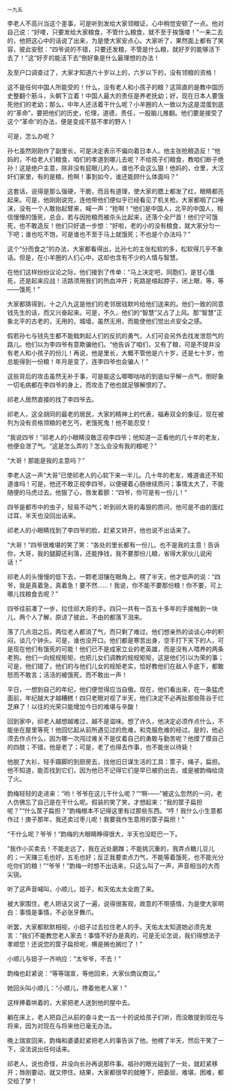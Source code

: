     一九五 

   李老人不高兴当这个差事，可是听到发给大家领粮证，心中稍觉安顿了一点。他对自己说：“好喽，只要发给大家粮食，不管什么粮食，就不至于挨饿喽！”一来二去的，他把这心中的话说了出来，为是使大家安点心。大家听了，果然面上都有了笑容，彼此安慰：“四爷说的不错，只要还发粮，不管是什么粮，就好歹的能够活下去了！”这“好歹的能活下去”倒好象是什么最理想的办法！

   及至户口调查过了，大家才知道六十岁以上的，六岁以下的，没有领粮的资格！

   这不是任何中国人所能受的！什么，没有老人和小孩子的粮？这简直的是教中国历史整翻个筋斗，头朝下立着！中国人最大的责任是养老抚幼；好，现在日本人要饿死他们的老幼；那么，中年人还活着干什么呢？小羊圈的人一致以为这是混蛋到底的“革命”，要把他们的历史，伦理，道德，责任，一股脑儿推翻。他们要是接受了这个“革命”的办法，便是变成不慈不孝的野人！

   可是，怎么办呢？

   孙七虽然刚刚作了副里长，可是决定表示不偏向着日本人。他主张抢粮造反！“他妈的，不给老人们粮食，咱们的孝道到哪儿去呢？不给孩子们粮食，教咱们断子绝孙！这是绝户主意，除非没有屁眼儿的人，谁也不会这么狠！他妈的，仓里，大汉奸们家里，有的是粮，抢啊！事到如今，谁还能顾什么体面吗？”

   这套话，说得是那么强硬，干脆，而且有道理，使大家的腮上都发了红，眼睛都亮起来。可是，他刚刚说完，连他带他们便似乎已经看见了机关枪。大家都咽了口唾沫，没有一个人敢抬起臂来，喊一声：“抢啊！”他们是中国人，北平的中国人，相信慢慢的饿死，总会，若与因抢粮而被杀头比起来，还落个全尸首！他们宁可饿死，也不敢造反！他们只好退一步想：“好啦，老的小的没有粮食，就大家分匀一下吧；谁也吃不饱，可是谁也不至于马上就饿死；不也是个办法吗？”

   这个“分而食之”的办法，大家都看得出，比孙七的主张松软的多，松软得几乎不象话。但是，在小羊圈的人们心中，这却也含有不少的人情与智慧。

   在他们这样纷纷议论之际，他们接到了传单：“马上决定吧，同胞们，是甘心饿死，还是起来应战！活路须用我们的热血冲开；死路是缩起脖子，闭上眼，等，等——饿死！”

   大家都猜得到，十之八九这是他们的老邻居钱默吟给他们送来的。他们一致的同意钱先生的话，而又兴奋起来。可是，不久，他们的“智慧”又占了上风。那“智慧”正象北平的古老的，无用的，城墙，虽然无用，而能使他们觉出点安全之感。

   假若孙七与钱先生都不能戟刺起人们的反抗的勇气，人们可会另外去找发泄怨气的路儿。他们以为李四爷有意欺骗他们。“他告诉了咱们，又有了粮，可是不提并没有老人和小孩子的份儿！再说，他是里长，大概不管他是六十岁，还是七十岁，他总能得到一份粮！年月是变了，连李四爷也会骗人！”

   这些背后的攻击虽然无补于事，可是能这么唧唧咕咕的到底似乎解一点气，倒好象一切毛病都在李四爷的身上，而攻击了他也就足够解恨的了。

   祁老人居然直接的找了李四爷去。

   祁老人，这全胡同的最老的居民，大家的精神上的代表，福寿双全的象征，现在被列为没有资格领粮的老乞丐，老饿死鬼！他不能忍受！

   “我说四爷！”祁老人的小眼睛没敢正视李四爷；他知道一正看他的几十年的老友，他便会泄了气。“这是怎么弄的？怎么会没有我的粮呢？”

   “大哥！那能是我的主意吗？”

   李老人这一声“大哥”已使祁老人的心软下来一半儿。几十年的老友，难道谁还不知道谁吗！可是，他还不敢正视李四爷，以便硬着心肠继续质问；事情太大了，不能随便的马虎过去。他狠了心，唇发着颤：“四爷，你可是有一份儿！”

   四爷是都市中的虫子，轻易不动气；听到祁大哥的毒狠的质问，他可是不由的面红过耳，半天也没回出话来。

   祁老人的小眼睛找到了李四爷的脸，赶紧又转开，他也说不出话来了。

   “大哥！”四爷很难堪的笑了笑：“各处的里长都有一份儿，也不是我的主意！告诉你，大哥，我的腿脚还利落，还能挣钱，我不要那份儿粮，省得大家伙儿说闲话！”

   祁老人的头慢慢的低下去，一颗老泪镶在眼角上。楞了半天，他才低声的说：“四爷，我是真着急，真着急！要不然……！我说，你不能不要那份粮！你不要，可上哪儿找粮食去呢？”

   四爷往前凑了一步，拉住祁大哥的手。四只一共有一百五十多年的手接触到一块儿，两个人了解，原谅了彼此，不由的都落下泪来。

   落了几点泪之后，两位老人都消了气，而只剩了难过。他们想亲热的谈谈心中的积闷，谈几个钟头。可是，谁也没开口。他们都是寒苦出身，空手打下天下的人，可是现在他们有饿死的可能！他们已不是成家立业的老英雄，而是没有人喂养的两条老狗。他们一向规规矩矩，也把儿女们调教的规规矩矩，这是他们引以为荣的事；可是，他们错了，他们的与他们儿女的规矩老实，恰好教他们在敌人手底下，都敢怒而不敢言；活活的被饿死，而不敢出一声！

   平日，一想到自己的年纪，他们便觉得应当自傲。现在，他们看出来，在一条猛虎面前，年纪越大才越糟糕！四只老眼对视了半天，他们决定不必再扯那些陈谷于烂芝麻了！以往的光荣只能增加今日的难堪与辛酸！

   回到家中，祁老人越想越难过，越不是滋味。想了许久，他决定必须作点什么，不能坐在屋里等死！他回忆起从前所遇见过的危难，和克服危难的经过。是的，他必须去作点什么，因为哪一次闯过难关不是仗着自己的勇敢与勤苦呢？他摸了摸自己的四肢；不错，他是老了；可是，老了也得去作事，也不能坐以待毙！

   他脱了大衫，轻手蹑脚的到厨房去，找他旧日谋生活的工具：筐子，绳子，扁担。他不知道，能否找到它们，因为他已不记得它们是早已被扔出去，或是被韵梅给烧了火。

   韵梅轻轻的走进来：“哟！爷爷在这儿干什么呢？”“啊——”被这么忽然的一问，老人仿佛忘了自己是在干什么呢。假装的笑了笑，才想起来：“我的筐子扁担呢？”“什么筐子扁担？”韵梅根本不记得这里有过那些东西。“哼！我什么小生意都作过！庚子那年，我还卖过枣儿呢！我要我作生意用的筐子扁担！”

   “干什么呢？爷爷！”韵梅的大眼睛睁得很大，半天也没眨巴一下。

   “我作小买卖去！不能走远了，我在近处磨蹭；不能挑沉重的，我弄点糖儿豆儿的；一天赚三毛也好，五毛也好；反正我要卖点力气，不能等着饿死，也不能光分吃你们的粮！”“爷爷！”韵梅一时想不出话来，只这么叫了一声，声音相当的大而尖锐。

   听了这声音喊叫，小顺儿，妞子，和天佑太太全跑了来。

   被大家围住，老人把话又说了一遍，说得很客观，故意的不带感情，为是使大家明白：事情是事情，不必张牙舞爪。

   听罢，大家都默默相视，小妞子过去拉住老人的手。天佑太太知道她必须先发言：“我们不能教您老人家去！事情不好办是真的，可是无论怎说，我们得想法子孝顺您！还说您的筐子扁担呢，横是搁也搁烂了！”

   小顺儿与妞子一齐响应：“太爷爷，不去！”

   韵梅也赶紧说：“等等瑞宣，等他回来，大家伙商议商议。”

   她回头叫小顺儿：“小顺儿，搀着他老人家！”

   这样捧着哄着的，大家把老人送到他的屋中去。

   躺在床上，老人把自己从前的奋斗史一五一十的说给孩子们听，而没敢提到现在与将来，因为对现在与将来他已毫无办法。

   晚上瑞宣回来，韵梅和婆婆赶紧把老人的事告诉了他。他楞了半天，然后干笑了一下，没法说出任何话来。

   祁老人，说也奇怪，并没向长孙再说那件事。祖孙的眼光碰到了一处，就赶紧移开；唇刚要动，就又停住。结果，大家都很早的就睡下，把委屈，难堪，困难，都交给了梦！

